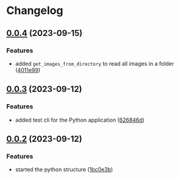 # Changelog

## [0.0.4](https://github.com/mikk5829/RRTNCTTASA/compare/v0.0.3...v0.0.4) (2023-09-15)


### Features

* added ``get_images_from_directory`` to read all images in a folder ([4011e99](https://github.com/mikk5829/RRTNCTTASA/commit/4011e99f5968fb643230d81d4bceb79f64a4ab9d))

## [0.0.3](https://github.com/mikk5829/RRTNCTTASA/compare/v0.0.2...v0.0.3) (2023-09-12)


### Features

* added test cli for the Python application ([626846d](https://github.com/mikk5829/RRTNCTTASA/commit/626846dea1a1a034660b19d7b63af75272cbfcaf))

## [0.0.2](https://github.com/mikk5829/RRTNCTTASA/compare/v0.0.1...v0.0.2) (2023-09-12)


### Features

* started the python structure ([1bc0e3b](https://github.com/mikk5829/RRTNCTTASA/commit/1bc0e3b446cd4eb339b7aa7f872cdd1f6347521d))
